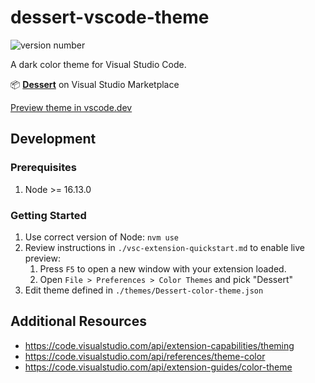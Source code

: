 # dessert-vscode-theme

![version number](https://img.shields.io/visual-studio-marketplace/v/curtisj44.dessert?style=flat-square&color=%232b2b2b)

A dark color theme for Visual Studio Code.

📦 **[Dessert](https://marketplace.visualstudio.com/items?itemName=curtisj44.dessert)** on Visual Studio Marketplace

[Preview theme in vscode.dev](https://vscode.dev/theme/curtisj44.dessert)

## Development

### Prerequisites

1. Node >= 16.13.0

### Getting Started

1. Use correct version of Node: `nvm use`
2. Review instructions in `./vsc-extension-quickstart.md` to enable live preview:
   1. Press `F5` to open a new window with your extension loaded.
   2. Open `File > Preferences > Color Themes` and pick "Dessert"
3. Edit theme defined in `./themes/Dessert-color-theme.json`

<!--
## Publishing

Publisher URL:
https://marketplace.visualstudio.com/manage/publishers/curtisj44

Official instructions:
https://code.visualstudio.com/api/working-with-extensions/publishing-extension

1. Install `vsce` globally: `npm install vsce -g`

2. Make sure history is clean.

2. Publish & version:
   `vsce publish <version>` (where version is: `major`, `minor`, or `patch`)
   ie. `vsce publish patch`
-->

## Additional Resources

- https://code.visualstudio.com/api/extension-capabilities/theming
- https://code.visualstudio.com/api/references/theme-color
- https://code.visualstudio.com/api/extension-guides/color-theme

<!--
## TODO:

1. Add `.tsx` example
1. Add `.ts` test example
1. Add `.yaml` example?
1. Add `.xml` example?
1. Review `postcss`?
-->

<!--
black-background
#2b2b2b

blue-light
#87CEEB

blue-dark
#2B91AF

gray-light (default text)
#C0C0C0

grey-medium
#808080

gray-dark
#454545

green
#7CCD7C

orange
#FFA54F

orange-dark (custom)
#FF9430

pink
#EE799F

purple (custom)
#CE93D8

red-light
#FA8072

red-dark
#D21932

red-background
#963A46

teal (custom)
#76EEC6

yellow
#EEDC82

yellow-background
#FFEE62

yellow-grey (custom)
#BCB8A4
-->
